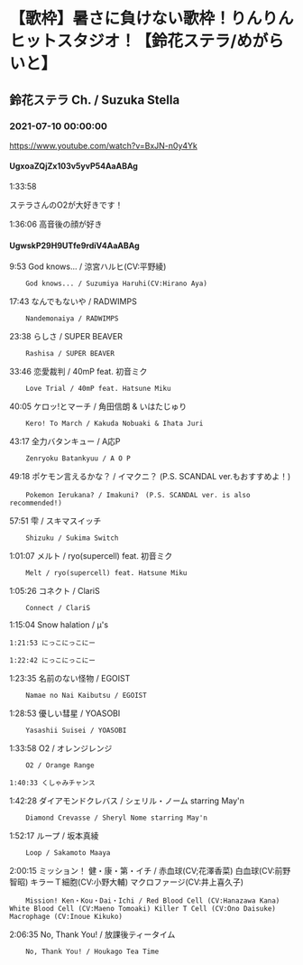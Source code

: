 # 【歌枠】暑さに負けない歌枠！りんりんヒットスタジオ！【鈴花ステラ/めがらいと】

## 鈴花ステラ Ch. / Suzuka Stella

### 2021-07-10 00:00:00

https://www.youtube.com/watch?v=BxJN-n0y4Yk

#### UgxoaZQjZx103v5yvP54AaABAg

1:33:58

ステラさんのO2が大好きです！

1:36:06 高音後の顔が好き



#### UgwskP29H9UTfe9rdiV4AaABAg

9:53	God knows... / 涼宮ハルヒ(CV:平野綾)

		God knows... / Suzumiya Haruhi(CV:Hirano Aya)



17:43	なんでもないや / RADWIMPS

		Nandemonaiya / RADWIMPS



23:38	らしさ / SUPER BEAVER

		Rashisa / SUPER BEAVER



33:46	恋愛裁判 / 40mP feat. 初音ミク

		Love Trial / 40mP feat. Hatsune Miku



40:05	ケロッ!とマーチ / 角田信朗 & いはたじゅり

		Kero! To March / Kakuda Nobuaki & Ihata Juri 



43:17	全力バタンキュー / A応P

		Zenryoku Batankyuu / A O P



49:18	ポケモン言えるかな？ / イマクニ？ (P.S. SCANDAL ver.もおすすめよ！)

		Pokemon Ierukana? / Imakuni?　(P.S. SCANDAL ver. is also recommended!)



57:51	雫 / スキマスイッチ

		Shizuku / Sukima Switch



1:01:07	メルト / ryo(supercell) feat. 初音ミク

		Melt / ryo(supercell) feat. Hatsune Miku



1:05:26	コネクト / ClariS

		Connect / ClariS



1:15:04	Snow halation / μ's

	1:21:53	にっこにっこにー

	1:22:42	にっこにっこにー



1:23:35	名前のない怪物 / EGOIST

		Namae no Nai Kaibutsu / EGOIST



1:28:53	優しい彗星 / YOASOBI

		Yasashii Suisei / YOASOBI



1:33:58	O2 / オレンジレンジ

		O2 / Orange Range

	1:40:33	くしゃみチャンス



1:42:28	ダイアモンドクレバス / シェリル・ノーム starring May'n

		Diamond Crevasse / Sheryl Nome starring May'n



1:52:17	ループ / 坂本真綾

		Loop / Sakamoto Maaya



2:00:15	ミッション！ 健・康・第・イチ / 赤血球(CV;花澤香菜) 白血球(CV:前野智昭) キラーＴ細胞(CV:小野大輔) マクロファージ(CV:井上喜久子)

		Mission! Ken・Kou・Dai・Ichi / Red Blood Cell (CV:Hanazawa Kana) White Blood Cell (CV:Maeno Tomoaki) Killer T Cell (CV:Ono Daisuke) Macrophage (CV:Inoue Kikuko)



2:06:35	No, Thank You! / 放課後ティータイム

		No, Thank You! / Houkago Tea Time

